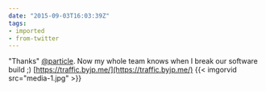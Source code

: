 ```yaml
---
date: "2015-09-03T16:03:39Z"
tags:
- imported
- from-twitter
---
```

"Thanks" [@particle](https://twitter.com/particle). Now my whole team knows when I break our software build ;\) [https://traffic.byjp.me/](https://traffic.byjp.me/) {{< imgorvid src="media-1.jpg" >}}
